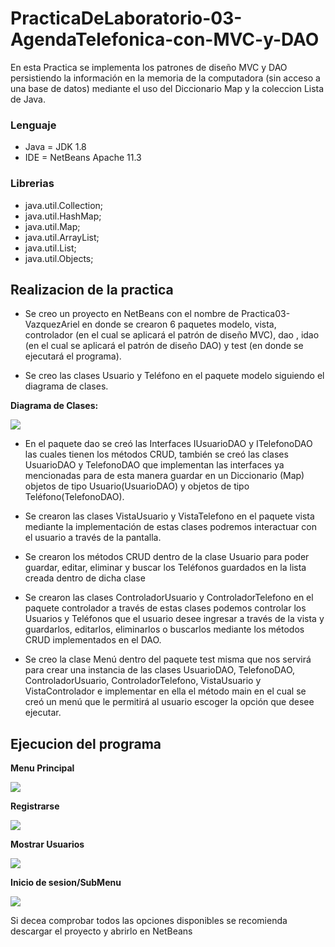 # PracticaDeLaboratorio-03-AgendaTelefonica-con-MVC-y-DAO

En esta Practica se implementa los patrones de diseño MVC y DAO persistiendo la información en la memoria de la computadora (sin acceso a una base de datos) mediante el uso del Diccionario Map y la coleccion Lista de Java.

### Lenguaje

+ Java = JDK 1.8
+ IDE = NetBeans Apache 11.3

### Librerias

+ java.util.Collection;
+ java.util.HashMap;
+ java.util.Map;
+ java.util.ArrayList;
+ java.util.List;
+ java.util.Objects;

## Realizacion de la practica

+ Se creo un proyecto en NetBeans con el nombre de Practica03-VazquezAriel en donde se crearon 6 paquetes modelo, vista, controlador (en el cual se aplicará el patrón de diseño MVC), dao , idao (en el cual se aplicará el patrón de diseño DAO) y test (en donde se ejecutará el programa).

+ Se creo las clases Usuario y Teléfono en el paquete modelo siguiendo el diagrama de clases.

**Diagrama de Clases:**

![](https://github.com/VazquezAriel/PracticaDeLaboratorio-03-AgendaTelefonica-con-MVC-y-DAO/blob/master/Diagrama%20de%20Clases.jpeg)
+ En el paquete dao se creó las Interfaces IUsuarioDAO y ITelefonoDAO las cuales tienen los métodos CRUD, también se creó las clases UsuarioDAO y TelefonoDAO que implementan las interfaces ya mencionadas para de esta manera guardar en un Diccionario (Map) objetos de tipo Usuario(UsuarioDAO) y objetos de tipo Teléfono(TelefonoDAO).

+ Se crearon las clases VistaUsuario y VistaTelefono en el paquete vista mediante la implementación de estas clases podremos interactuar con el usuario a través de la pantalla.

+ Se crearon los métodos CRUD dentro de la clase Usuario para poder guardar, editar, eliminar y buscar los Teléfonos guardados en la lista creada dentro de dicha clase

+ Se crearon las clases ControladorUsuario y ControladorTelefono en el paquete controlador a través de estas clases podemos controlar los Usuarios y Teléfonos que el usuario desee ingresar a través de la vista y guardarlos, editarlos,  eliminarlos o buscarlos mediante los métodos CRUD implementados en el DAO. 

+ Se creo la clase Menú dentro del paquete test misma que nos servirá para crear una instancia de las clases UsuarioDAO, TelefonoDAO, ControladorUsuario, ControladorTelefono, VistaUsuario y VistaControlador  e implementar en ella el método main en el cual se creó un menú que le permitirá al usuario escoger la opción que desee ejecutar.

## Ejecucion del programa

**Menu Principal**

![](https://github.com/VazquezAriel/PracticaDeLaboratorio-03-AgendaTelefonica-con-MVC-y-DAO/blob/master/Menu%20Principal.jpeg)

**Registrarse**

![](https://github.com/VazquezAriel/PracticaDeLaboratorio-03-AgendaTelefonica-con-MVC-y-DAO/blob/master/Registro.jpeg)

**Mostrar Usuarios**

![](https://github.com/VazquezAriel/PracticaDeLaboratorio-03-AgendaTelefonica-con-MVC-y-DAO/blob/master/Usuarios%20Registrados.jpeg)

**Inicio de sesion/SubMenu**

![](https://github.com/VazquezAriel/PracticaDeLaboratorio-03-AgendaTelefonica-con-MVC-y-DAO/blob/master/Inicio%20de%20sesion.jpeg)

Si decea comprobar todos las opciones disponibles se recomienda descargar el proyecto y abrirlo en NetBeans
